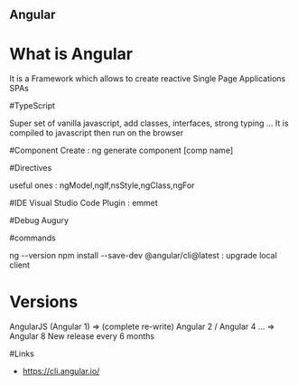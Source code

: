 ## Angular


# What is Angular

It is a Framework which allows to create reactive Single Page Applications SPAs

#TypeScript

Super set of vanilla javascript, add  classes, interfaces, strong typing ...
It is compiled to javascript then run on the browser


#Component
Create : 
ng generate component [comp name]

#Directives

useful ones : ngModel,nglf,nsStyle,ngClass,ngFor


#IDE
Visual Studio Code
Plugin : emmet

#Debug
Augury

#commands

ng --version
npm install --save-dev @angular/cli@latest : upgrade local client

# Versions

AngularJS (Angular 1) => (complete re-write) Angular 2 / Angular 4 ... => Angular 8
New release every 6 months

#Links

- https://cli.angular.io/